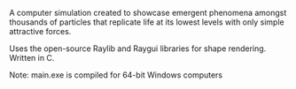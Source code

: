 A computer simulation created to showcase emergent phenomena amongst thousands of particles that replicate life at its lowest levels with only simple attractive forces.

Uses the open-source Raylib and Raygui libraries for shape rendering. Written in C.

Note: main.exe is compiled for 64-bit Windows computers
